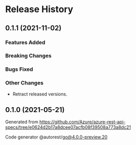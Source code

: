 # Release History

## 0.1.1 (2021-11-02)

### Features Added

### Breaking Changes

### Bugs Fixed

### Other Changes
* Retract released versions.

## 0.1.0 (2021-05-21)

Generated from https://github.com/Azure/azure-rest-api-specs/tree/e0624d2b17a8dcee07acfb08f39508a773a8dc21

Code generator @autorest/go@4.0.0-preview.20
